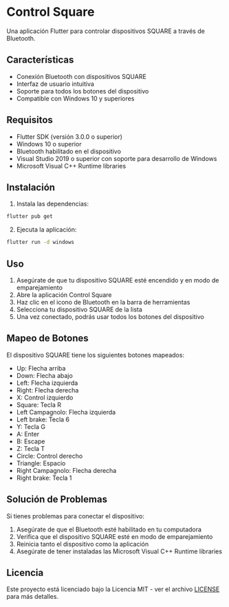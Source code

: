 ﻿# Control Square

Una aplicación Flutter para controlar dispositivos SQUARE a través de Bluetooth.

## Características

- Conexión Bluetooth con dispositivos SQUARE
- Interfaz de usuario intuitiva
- Soporte para todos los botones del dispositivo
- Compatible con Windows 10 y superiores

## Requisitos

- Flutter SDK (versión 3.0.0 o superior)
- Windows 10 o superior
- Bluetooth habilitado en el dispositivo
- Visual Studio 2019 o superior con soporte para desarrollo de Windows
- Microsoft Visual C++ Runtime libraries

## Instalación

1. Instala las dependencias:
```bash
flutter pub get
```

2. Ejecuta la aplicación:
```bash
flutter run -d windows
```

## Uso

1. Asegúrate de que tu dispositivo SQUARE esté encendido y en modo de emparejamiento
2. Abre la aplicación Control Square
3. Haz clic en el icono de Bluetooth en la barra de herramientas
4. Selecciona tu dispositivo SQUARE de la lista
5. Una vez conectado, podrás usar todos los botones del dispositivo

## Mapeo de Botones

El dispositivo SQUARE tiene los siguientes botones mapeados:

- Up: Flecha arriba
- Down: Flecha abajo
- Left: Flecha izquierda
- Right: Flecha derecha
- X: Control izquierdo
- Square: Tecla R
- Left Campagnolo: Flecha izquierda
- Left brake: Tecla 6
- Y: Tecla G
- A: Enter
- B: Escape
- Z: Tecla T
- Circle: Control derecho
- Triangle: Espacio
- Right Campagnolo: Flecha derecha
- Right brake: Tecla 1

## Solución de Problemas

Si tienes problemas para conectar el dispositivo:

1. Asegúrate de que el Bluetooth esté habilitado en tu computadora
2. Verifica que el dispositivo SQUARE esté en modo de emparejamiento
3. Reinicia tanto el dispositivo como la aplicación
4. Asegúrate de tener instaladas las Microsoft Visual C++ Runtime libraries

## Licencia

Este proyecto está licenciado bajo la Licencia MIT - ver el archivo [LICENSE](LICENSE) para más detalles.

